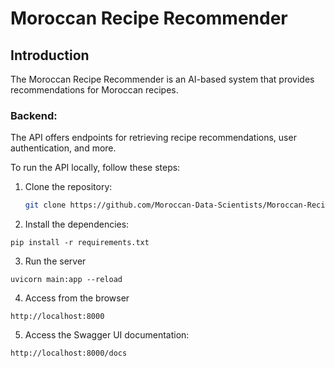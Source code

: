 

# Moroccan Recipe Recommender

## Introduction

The Moroccan Recipe Recommender is an AI-based system that provides recommendations for Moroccan recipes. 

### Backend:

The API offers endpoints for retrieving recipe recommendations, user authentication, and more.

To run the API locally, follow these steps:

1. Clone the repository:
   ```bash
   git clone https://github.com/Moroccan-Data-Scientists/Moroccan-Recipe-CHATBOT-Recommendation-SYSTEM
   ```
2. Install the dependencies:
```
pip install -r requirements.txt
```
3. Run the server
```
uvicorn main:app --reload
```
4. Access from the browser
```
http://localhost:8000
```
5. Access the Swagger UI documentation:
```
http://localhost:8000/docs
```